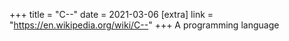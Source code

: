 +++
title = "C--"
date = 2021-03-06
[extra]
link = "https://en.wikipedia.org/wiki/C--"
+++
A programming language

